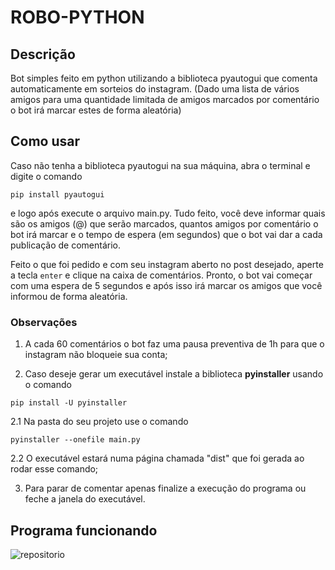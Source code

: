 # ROBO-PYTHON

## Descrição
Bot simples feito em python utilizando a biblioteca pyautogui que comenta automaticamente em sorteios do instagram. (Dado uma lista de vários amigos para uma quantidade limitada de amigos marcados por comentário o bot irá marcar estes de forma aleatória)

## Como usar
Caso não tenha a biblioteca pyautogui na sua máquina, abra o terminal e digite o comando

```
pip install pyautogui
```
e logo após execute o arquivo main.py. Tudo feito, você deve informar quais são os amigos (@) que serão marcados, quantos amigos por comentário o bot irá marcar e o tempo de espera (em segundos) que o bot vai dar a cada publicação de comentário.

Feito o que foi pedido e com seu instagram aberto no post desejado, aperte a tecla ```enter```  e clique na caixa de comentários. Pronto, o bot vai começar com uma espera de 5 segundos e após isso irá marcar os amigos que você informou de forma aleatória.

### Observações
1. A cada 60 comentários o bot faz uma pausa preventiva de 1h para que o instagram não bloqueie sua conta;</li>

2. Caso deseje gerar um executável instale a biblioteca <strong>pyinstaller</strong> usando o comando
```
pip install -U pyinstaller
```
2.1 Na pasta do seu projeto use o comando 
```
pyinstaller --onefile main.py
```
2.2 O executável estará numa página chamada "dist" que foi gerada ao rodar esse comando;

3. Para parar de comentar apenas finalize a execução do programa ou feche a janela do executável.

## Programa funcionando
![repositorio](https://user-images.githubusercontent.com/108037302/211219664-ce5ea4ed-86db-4175-8678-9d5c7aef19dd.gif) 
